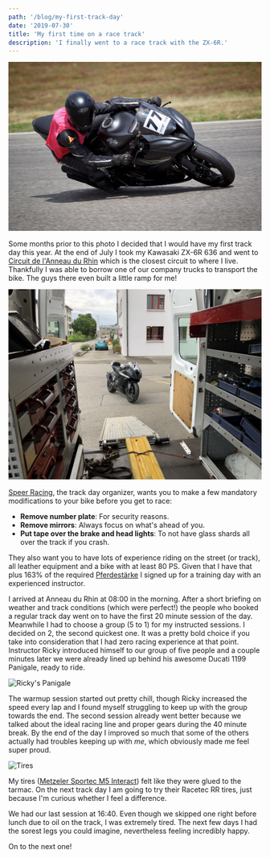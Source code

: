 ```yaml
---
path: '/blog/my-first-track-day'
date: '2019-07-30'
title: 'My first time on a race track'
description: 'I finally went to a race track with the ZX-6R.'
---
```


![Action shot](./action_shot.jpg)

Some months prior to this photo I decided that I would have my first track day this year. At the end of July I took my Kawasaki ZX-6R 636 and went to [Circuit de l'Anneau du Rhin](https://www.rheinring.com/rennstrecken/rennstrecke-3-0-km/) which is the closest circuit to where I live. Thankfully I was able to borrow one of our company trucks to transport the bike. The guys there even built a little ramp for me!

![Loading the bike in the truck](./loading.jpg)

[Speer Racing](https://www.speer-racing.de/startseite/), the track day organizer, wants you to make a few mandatory modifications to your bike before you get to race:

- **Remove number plate**: For security reasons.
- **Remove mirrors**: Always focus on what's ahead of you.
- **Put tape over the brake and head lights**: To not have glass shards all over the track if you crash.

They also want you to have lots of experience riding on the street (or track), all leather equipment and a bike with at least 80 PS. Given that I have that plus 163% of the required [Pferdestärke](https://en.wikipedia.org/wiki/Horsepower) I signed up for a training day with an experienced instructor.

I arrived at Anneau du Rhin at 08:00 in the morning. After a short briefing on weather and track conditions (which were perfect!) the people who booked a regular track day went on to have the first 20 minute session of the day. Meanwhile I had to choose a group (5 to 1) for my instructed sessions. I decided on 2, the second quickest one. It was a pretty bold choice if you take into consideration that I had zero racing experience at that point. Instructor Ricky introduced himself to our group of five people and a couple minutes later we were already lined up behind his awesome Ducati 1199 Panigale, ready to ride.

![Ricky's Panigale](./rennleitung.jpg)

The warmup session started out pretty chill, though Ricky increased the speed every lap and I found myself struggling to keep up with the group towards the end. The second session already went better because we talked about the ideal racing line and proper gears during the 40 minute break. By the end of the day I improved so much that some of the others actually had troubles keeping up with _me_, which obviously made me feel super proud.

![Tires](./tires.jpg)

My tires ([Metzeler Sportec M5 Interact](https://www.metzeler.com/de-de/produkte/reifen/sportec-m5-interact)) felt like they were glued to the tarmac. On the next track day I am going to try their Racetec RR tires, just because I'm curious whether I feel a difference.

We had our last session at 16:40. Even though we skipped one right before lunch due to oil on the track, I was extremely tired. The next few days I had the sorest legs you could imagine, nevertheless feeling incredibly happy.

On to the next one!
